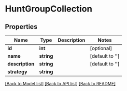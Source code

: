 # HuntGroupCollection

## Properties
Name | Type | Description | Notes
------------ | ------------- | ------------- | -------------
**id** | **int** |  | [optional] 
**name** | **string** |  | [default to '']
**description** | **string** |  | [default to '']
**strategy** | **string** |  | 

[[Back to Model list]](../README.md#documentation-for-models) [[Back to API list]](../README.md#documentation-for-api-endpoints) [[Back to README]](../README.md)


